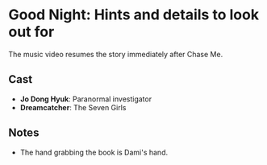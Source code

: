 # Good Night: Hints and details to look out for

The music video resumes the story immediately after Chase Me.

## Cast

* **Jo Dong Hyuk**: Paranormal investigator
* **Dreamcatcher**: The Seven Girls

## Notes

* The hand grabbing the book is Dami's hand.
